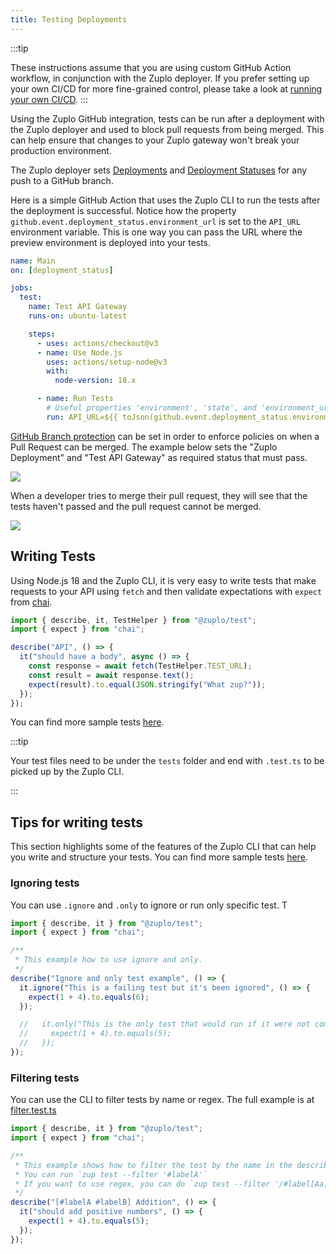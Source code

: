 ```yaml
---
title: Testing Deployments
---
```


:::tip

These instructions assume that you are using custom GitHub Action workflow, in conjunction with the Zuplo deployer. If you prefer setting up your own CI/CD for more fine-grained control, please take a look at [running your own CI/CD](../guides/custom-ci-cd.md).
:::

Using the Zuplo GitHub integration, tests can be run after a deployment with the Zuplo deployer and used to block pull requests from being merged. This can help ensure that changes to your Zuplo gateway won't break your production environment.

The Zuplo deployer sets [Deployments](https://docs.github.com/en/rest/deployments/deployments) and [Deployment Statuses](https://docs.github.com/en/rest/deployments/statuses) for any push to a GitHub branch.

Here is a simple GitHub Action that uses the Zuplo CLI to run the tests after the deployment is successful. Notice how the property `github.event.deployment_status.environment_url` is set to the `API_URL` environment variable. This is one way you can pass the URL where the preview environment is deployed into your tests.

```yaml title="/.github/workflows/main.yaml"
name: Main
on: [deployment_status]

jobs:
  test:
    name: Test API Gateway
    runs-on: ubuntu-latest

    steps:
      - uses: actions/checkout@v3
      - name: Use Node.js
        uses: actions/setup-node@v3
        with:
          node-version: 18.x

      - name: Run Tests
        # Useful properties 'environment', 'state', and 'environment_url'
        run: API_URL=${{ toJson(github.event.deployment_status.environment_url) }} npx @zuplo/cli test --endpoint $API_URL
```

[GitHub Branch protection](https://docs.github.com/en/repositories/configuring-branches-and-merges-in-your-repository/defining-the-mergeability-of-pull-requests/about-protected-branches) can be set in order to enforce policies on when a Pull Request can be merged. The example below sets the "Zuplo Deployment" and "Test API Gateway" as required status that must pass.

![](https://cdn.zuplo.com/assets/a1d7c322-125d-4d80-add0-fbfb65ccfea1.png)

When a developer tries to merge their pull request, they will see that the tests haven't passed and the pull request cannot be merged.

![](https://cdn.zuplo.com/assets/3f3292a3-075c-4568-afb2-00c24e704f03.png)

## Writing Tests

Using Node.js 18 and the Zuplo CLI, it is very easy to write tests that make requests to your API using `fetch` and then validate expectations with `expect` from [chai](https://www.chaijs.com/api/bdd/).

```js title="/tests/my-test.test.ts"
import { describe, it, TestHelper } from "@zuplo/test";
import { expect } from "chai";

describe("API", () => {
  it("should have a body", async () => {
    const response = await fetch(TestHelper.TEST_URL);
    const result = await response.text();
    expect(result).to.equal(JSON.stringify("What zup?"));
  });
});
```

You can find more sample tests [here](https://github.com/zuplo/zup-cli-example-project/tree/main/tests).

:::tip

Your test files need to be under the `tests` folder and end with `.test.ts` to be picked up by the Zuplo CLI.

:::

## Tips for writing tests

This section highlights some of the features of the Zuplo CLI that can help you write and structure your tests. You can find more sample tests [here](https://github.com/zuplo/zup-cli-example-project/tree/main/tests).

### Ignoring tests

You can use `.ignore` and `.only` to ignore or run only specific test. T

```js title="/tests/ignore-only.test.ts"
import { describe, it } from "@zuplo/test";
import { expect } from "chai";

/**
 * This example how to use ignore and only.
 */
describe("Ignore and only test example", () => {
  it.ignore("This is a failing test but it's been ignored", () => {
    expect(1 + 4).to.equals(6);
  });

  //   it.only("This is the only test that would run if it were not commented out", () => {
  //     expect(1 + 4).to.equals(5);
  //   });
});
```

### Filtering tests

You can use the CLI to filter tests by name or regex. The full example is at [filter.test.ts](https://github.com/zuplo/zup-cli-example-project/blob/main/tests/filter.test.ts)

```js title="/tests/filter.test.ts"
import { describe, it } from "@zuplo/test";
import { expect } from "chai";

/**
 * This example shows how to filter the test by the name in the describe() function.
 * You can run `zup test --filter '#labelA'`
 * If you want to use regex, you can do `zup test --filter '/#label[Aa]/'`
 */
describe("[#labelA #labelB] Addition", () => {
  it("should add positive numbers", () => {
    expect(1 + 4).to.equals(5);
  });
});
```
